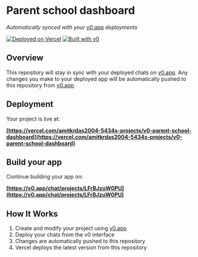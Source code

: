 # Parent school dashboard

*Automatically synced with your [v0.app](https://v0.app) deployments*

[![Deployed on Vercel](https://img.shields.io/badge/Deployed%20on-Vercel-black?style=for-the-badge&logo=vercel)](https://vercel.com/amitkrdas2004-5434s-projects/v0-parent-school-dashboard)
[![Built with v0](https://img.shields.io/badge/Built%20with-v0.app-black?style=for-the-badge)](https://v0.app/chat/projects/LFrBJzuW0PU)

## Overview

This repository will stay in sync with your deployed chats on [v0.app](https://v0.app).
Any changes you make to your deployed app will be automatically pushed to this repository from [v0.app](https://v0.app).

## Deployment

Your project is live at:

**[https://vercel.com/amitkrdas2004-5434s-projects/v0-parent-school-dashboard](https://vercel.com/amitkrdas2004-5434s-projects/v0-parent-school-dashboard)**

## Build your app

Continue building your app on:

**[https://v0.app/chat/projects/LFrBJzuW0PU](https://v0.app/chat/projects/LFrBJzuW0PU)**

## How It Works

1. Create and modify your project using [v0.app](https://v0.app)
2. Deploy your chats from the v0 interface
3. Changes are automatically pushed to this repository
4. Vercel deploys the latest version from this repository
